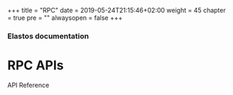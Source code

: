 +++
title = "RPC"
date = 2019-05-24T21:15:46+02:00
weight = 45
chapter = true
pre = ""
alwaysopen = false
+++

### Elastos documentation

# RPC APIs

API Reference

